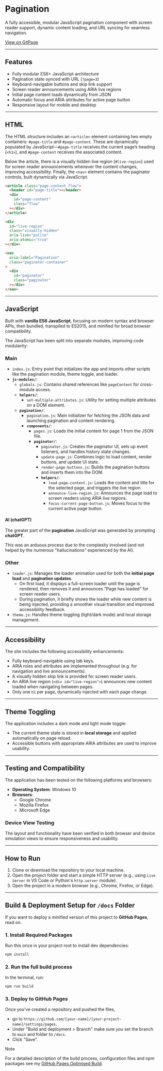 # Pagination

A fully accessible, modular JavaScript pagination component with screen reader support, dynamic content loading, and URL syncing for seamless navigation.

[View on GitPage](https://chrisnajman.github.io/pagination)

---

## Features

- Fully modular ES6+ JavaScript architecture
- Pagination state synced with URL (`?page=3`)
- Keyboard-navigable buttons and skip link support
- Screen reader announcements using ARIA live regions
- Initial page content loads dynamically from JSON
- Automatic focus and ARIA attributes for active page button
- Responsive layout for mobile and desktop

---

## HTML

The HTML structure includes an `<article>` element containing two empty containers: `#page-title` and `#page-content`. These are dynamically populated by JavaScript—`#page-title` receives the current page’s heading (`<h1>`), and `#page-content` receives the associated content.

Below the article, there is a visually hidden live region (`#live-region`) used for screen reader announcements whenever the content changes, improving accessibility. Finally, the `<nav>` element contains the paginator controls, built dynamically via JavaScript.

```html
<article class="page-content flow">
  <header id="page-title"></header>
  <div
    id="page-content"
    class="flow"
  ></div>
</article>

<div
  id="live-region"
  class="visually-hidden"
  aria-live="polite"
  aria-atomic="true"
></div>

<nav
  aria-label="Pagination"
  class="paginator-container"
>
  <div
    id="paginator"
    class="paginator"
  ></div>
</nav>
```

---

## JavaScript

Built with **vanilla ES6 JavaScript**, focusing on modern syntax and browser APIs, then bundled, transpiled to ES2015, and minified for broad browser compatibility.

The JavaScript has been split into separate modules, improving code modularity:

### Main

- `index.js`: Entry point that initializes the app and imports other scripts like the pagination module, theme toggle, and loader.
- **`js-modules/`**:
  - `globals.js`: Contains shared references like `pageContent` for cross-module access.
  - **`helpers/`**:
    - `set-multiple-attributes.js`: Utility for setting multiple attributes on a DOM element.
  - **`pagination/`**:
    - `pagination.js`: Main initializer for fetching the JSON data and launching pagination and content rendering.
    - **`components/`**:
      - `pages.js`: Loads the initial content for page 1 from the JSON file.
      - **`paginator/`**:
        - `paginator.js`: Creates the paginator UI, sets up event listeners, and handles history state changes.
        - `update-page.js`: Combines logic to load content, render buttons, and update UI state.
        - `render-page-buttons.js`: Builds the pagination buttons and inserts them into the DOM.
        - **`helpers/`**:
          - `load-page-content.js`: Loads the content and title for the selected page, and triggers the live region.
          - `announce-live-region.js`: Announces the page load to screen readers using ARIA live regions.
          - `focus-current-page-button.js`: Moves focus to the current active page button.

#### AI (chatGPT)

The greater part of the **pagination** JavaScript was generated by prompting **chatGPT**.

This was an arduous process due to the complexity involved (and not helped by the numerous "hallucinations" experienced by the AI).

### Other

- `loader.js`: Manages the loader animation used for both the **initial page load** and **pagination updates**.
  - On first load, it displays a full-screen loader until the page is rendered, then removes it and announces "Page has loaded" for screen reader users.
  - During pagination, it briefly shows the loader while new content is being injected, providing a smoother visual transition and improved accessibility feedback.
- `theme.js`: Handles theme toggling (light/dark mode) and local storage management.

---

## Accessibility

The site includes the following accessibility enhancements:

- Fully keyboard-navigable using tab keys.
- ARIA roles and attributes are implemented throughout (e.g. for navigation and live announcements).
- A visually hidden skip link is provided for screen reader users.
- An ARIA live region (`<div id="live-region">`) announces new content loaded when navigating between pages.
- Only one `h1` per page, dynamically injected with each page change.

---

## Theme Toggling

The application includes a dark mode and light mode toggle:

- The current theme state is stored in **local storage** and applied automatically on page reload.
- Accessible buttons with appropriate ARIA attributes are used to improve usability.

---

## Testing and Compatibility

The application has been tested on the following platforms and browsers:

- **Operating System**: Windows 10
- **Browsers**:
  - Google Chrome
  - Mozilla Firefox
  - Microsoft Edge

### Device View Testing

The layout and functionality have been verified in both browser and device simulation views to ensure responsiveness and usability.

---

## How to Run

1. Clone or download the repository to your local machine.
2. Open the project folder and start a simple HTTP server (e.g., using `Live Server` in VS Code or Python's `http.server` module).
3. Open the project in a modern browser (e.g., Chrome, Firefox, or Edge).

---

## Build & Deployment Setup for `/docs` Folder

If you want to deploy a minified version of this project to **GitHub Pages**, read on.

### 1. Install Required Packages

Run this once in your project root to install dev dependencies:

```bash
npm install
```

### 2. Run the full build process

In the terminal, run:

```bash
npm run build
```

### 3. Deploy to GitHub Pages

Once you've created a repository and pushed the files,

- go to `https://github.com/[your-name]/[your-project-name]/settings/pages`.
- Under "Build and deployment > Branch" make sure you set the branch to `main` and folder to `/docs`.
- Click "Save".

> [!NOTE]
> For a detailed description of the build process, configuration files and npm packages see my [GitHub Pages Optimised Build](https://github.com/chrisnajman/github-pages-optimised-build).
